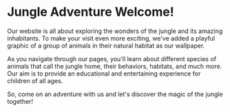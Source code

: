 <!--font:Poppins-->

# Jungle Adventure Welcome!

Our website is all about exploring the wonders of the jungle and its amazing inhabitants. To make your visit even more exciting, we've added a playful graphic of a group of animals in their natural habitat as our wallpaper.

As you navigate through our pages, you'll learn about different species of animals that call the jungle home, their behaviors, habitats, and much more. Our aim is to provide an educational and entertaining experience for children of all ages.

So, come on an adventure with us and let's discover the magic of the jungle together!

<!--

Write me markdown content of website with wallpaper:

"A playful graphic of a group of animals in a jungle for a children's or education website"

The header of the page should not be copy of the text but rather a real content of the website which is using this wallpaper.


---


# Welcome to our Jungle Adventure!

Our website is all about exploring the wonders of the jungle and its amazing inhabitants. To make your visit even more exciting, we've added a playful graphic of a group of animals in their natural habitat as our wallpaper.

As you navigate through our pages, you'll learn about different species of animals that call the jungle home, their behaviors, habitats, and much more. Our aim is to provide an educational and entertaining experience for children of all ages.

So, come on an adventure with us and let's discover the magic of the jungle together!


---


Write me a Google font which is best fitting for the website.

Pick from the list:
- Alegreya
- Montserrat
- Poppins
- Cinzel Decorative
- Cinzel
- Cabin
- Inter
- Open Sans
- Barlow Condensed
- Lobster
- Raleway
- Exo 2
- Futura
- Dancing Script
- Playfair Display
- Great Vibes
- Creepster
- Orbitron
- IBM Plex Sans
- Lato
- Cormorant Garamond
- Roboto


Write just the font name nothing else.


---


Poppins

-->
